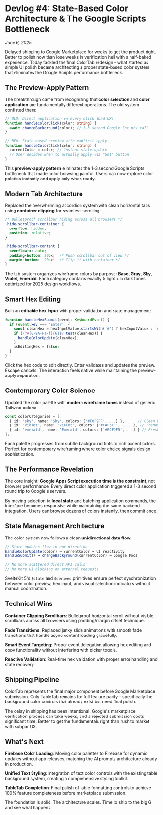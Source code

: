 # Devlog #4: State-Based Color Architecture & The Google Scripts Bottleneck
*June 6, 2025*

Delayed shipping to Google Marketplace for weeks to get the product right. Better to polish now than lose weeks in verification hell with a half-baked experience. Today tackled the final ColorTab redesign - what started as simple UI polish became architecting a proper state-based color system that eliminates the Google Scripts performance bottleneck.

## The Preview-Apply Pattern

The breakthrough came from recognizing that **color selection** and **color application** are fundamentally different operations. The old system conflated them:

```typescript
// OLD: Direct application on every click (bad UX)
function handleColorClick(color: string) {
  await changeBackground(color); // 1-3 second Google Scripts call
}

// NEW: State-based preview with explicit apply
function handleColorClick(color: string) {
  currentColor = color; // Instant state update
  // User decides when to actually apply via "Set" button
}
```

This **preview-apply pattern** eliminates the 1-3 second Google Scripts bottleneck that made color browsing painful. Users can now explore color palettes instantly and apply only when ready.

## Modern Tab Architecture

Replaced the overwhelming accordion system with clean horizontal tabs using **container clipping** for seamless scrolling:

```css
/* Bulletproof scrollbar hiding across all browsers */
.hide-scrollbar-container {
  overflow: hidden;
  position: relative;
}

.hide-scrollbar-content {
  overflow-x: auto;
  padding-bottom: 20px;  /* Push scrollbar out of view */
  margin-bottom: -20px;  /* Clip it with container */
}
```

The tab system organizes wireframe colors by purpose: **Base**, **Gray**, **Sky**, **Violet**, **Emerald**. Each category contains exactly 5 light + 5 dark tones optimized for 2025 design workflows.

## Smart Hex Editing

Built an **editable hex input** with proper validation and state management:

```typescript
function handleHexSubmit(event: KeyboardEvent) {
  if (event.key === 'Enter') {
    const cleanHex = hexInputValue.startsWith('#') ? hexInputValue : `#${hexInputValue}`;
    if (/^#[0-9A-Fa-f]{6}$/.test(cleanHex)) {
      handleColorUpdate(cleanHex);
    }
    isEditingHex = false;
  }
}
```

Click the hex code to edit directly. Enter validates and updates the preview. Escape cancels. The interaction feels native while maintaining the preview-apply separation.

## Contemporary Color Science

Updated the color palette with **modern wireframe tones** instead of generic Tailwind colors:

```typescript
const colorCategories = [
  { id: 'sky', name: 'Sky', colors: ['#F0F9FF', ...] },      // Clean blues
  { id: 'violet', name: 'Violet', colors: ['#FAF5FF', ...] }, // Trendy purples  
  { id: 'emerald', name: 'Emerald', colors: ['#ECFDF5', ...] } // Fresh greens
];
```

Each palette progresses from subtle background tints to rich accent colors. Perfect for contemporary wireframing where color choice signals design sophistication.

## The Performance Revelation

The core insight: **Google Apps Script execution time is the constraint**, not browser performance. Every direct color application triggered a 1-3 second round trip to Google's servers. 

By moving selection to **local state** and batching application commands, the interface becomes responsive while maintaining the same backend integration. Users can browse dozens of colors instantly, then commit once.

## State Management Architecture

The color system now follows a clean **unidirectional data flow**:

```typescript
// State updates flow in one direction
handleColorUpdate(color) → currentColor → UI reactivity
handleSubmit() → changeBackground(currentColor) → Google Docs

// No more scattered direct API calls
// No more UI blocking on external requests
```

SvelteKit 5's `$state` and `$derived` primitives ensure perfect synchronization between color preview, hex input, and visual selection indicators without manual coordination.

## Technical Wins

**Container Clipping Scrollbars**: Bulletproof horizontal scroll without visible scrollbars across all browsers using padding/margin offset technique.

**Fade Transitions**: Replaced janky slide animations with smooth fade transitions that handle async content loading gracefully.

**Smart Event Targeting**: Proper event delegation allowing hex editing and copy functionality without interfering with picker toggle.

**Reactive Validation**: Real-time hex validation with proper error handling and state recovery.

## Shipping Pipeline

ColorTab represents the final major component before Google Marketplace submission. Only TableTab remains for full feature parity - specifically the background color controls that already exist but need final polish.

The delay in shipping has been intentional. Google's marketplace verification process can take weeks, and a rejected submission costs significant time. Better to get the fundamentals right than rush to market with subpar UX.

## What's Next

**Firebase Color Loading**: Moving color palettes to Firebase for dynamic updates without app releases, matching the AI prompts architecture already in production.

**Unified Text Styling**: Integration of text color controls with the existing table background system, creating a comprehensive styling toolkit.

**TableTab Completion**: Final polish of table formatting controls to achieve 100% feature completeness before marketplace submission.

The foundation is solid. The architecture scales. Time to ship to the big G and see what happens.
